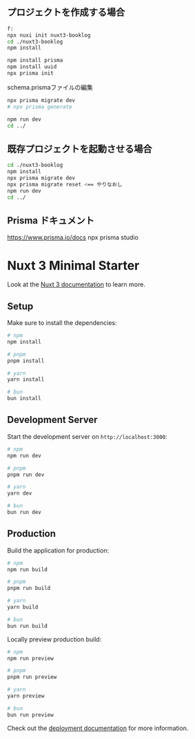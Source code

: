 ## プロジェクトを作成する場合

```sh
f:
npx nuxi init nuxt3-booklog
cd ./nuxt3-booklog
npm install
```

```sh
npm install prisma
npm install uuid
npx prisma init
```
schema.prismaファイルの編集
```sh
npx prisma migrate dev
# npx prisma generate
```

```sh
npm run dev
cd ../
```

## 既存プロジェクトを起動させる場合

```sh
cd ./nuxt3-booklog
npm install
npx prisma migrate dev
npx prisma migrate reset <== やりなおし
npm run dev
cd ../
```

## Prisma ドキュメント
https://www.prisma.io/docs
npx prisma studio

# Nuxt 3 Minimal Starter

Look at the [Nuxt 3 documentation](https://nuxt.com/docs/getting-started/introduction) to learn more.

## Setup

Make sure to install the dependencies:

```bash
# npm
npm install

# pnpm
pnpm install

# yarn
yarn install

# bun
bun install
```

## Development Server

Start the development server on `http://localhost:3000`:

```bash
# npm
npm run dev

# pnpm
pnpm run dev

# yarn
yarn dev

# bun
bun run dev
```

## Production

Build the application for production:

```bash
# npm
npm run build

# pnpm
pnpm run build

# yarn
yarn build

# bun
bun run build
```

Locally preview production build:

```bash
# npm
npm run preview

# pnpm
pnpm run preview

# yarn
yarn preview

# bun
bun run preview
```

Check out the [deployment documentation](https://nuxt.com/docs/getting-started/deployment) for more information.
